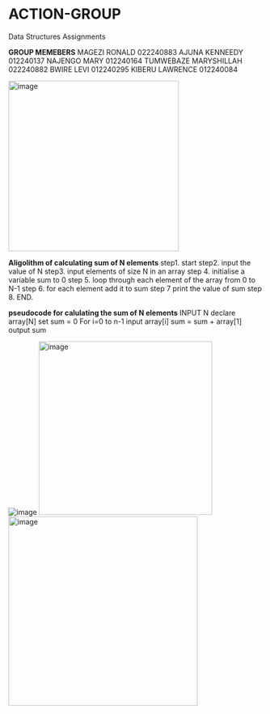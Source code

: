 # ACTION-GROUP
Data Structures Assignments

**GROUP MEMEBERS**
MAGEZI RONALD 022240883
AJUNA KENNEEDY 012240137
NAJENGO MARY  012240164
TUMWEBAZE MARYSHILLAH 022240882
BWIRE LEVI   012240295
KIBERU LAWRENCE  012240084 

<img width="337" alt="image" src="https://github.com/user-attachments/assets/d54dfa6b-0845-4449-b104-efbd49535772" />


**Aligolithm of calculating sum of N elements**
step1. start
step2. input the value of N
step3. input elements of size N in an array
step 4. initialise a variable sum to 0
step 5. loop through each element of the array from 0 to N-1
step 6. for each element add it to sum
step 7 print the value of sum
step 8.   END.

**pseudocode for calulating the sum of N elements**
INPUT  N
declare array[N]
set sum = 0
For i=0 to n-1
input array[i]
sum = sum + array[1]
output sum


![image](https://github.com/user-attachments/assets/704c07be-8aa8-4e96-9496-83e9d876db3c)
<img width="343" alt="image" src="https://github.com/user-attachments/assets/c2b29522-3bb1-45bc-a7fc-125755813373" />
<img width="374" alt="image" src="https://github.com/user-attachments/assets/97916d70-14f5-41e4-a352-7bb40f745c94" />



